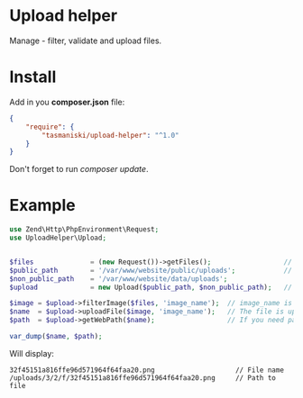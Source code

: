 # Upload helper

Manage - filter, validate and upload files.

# Install

Add in you **composer.json** file:

```json
{
    "require": {
        "tasmaniski/upload-helper": "^1.0"
    }
}
```
Don't forget to run *composer update*.


# Example

```php
use Zend\Http\PhpEnvironment\Request;
use UploadHelper\Upload;


$files              = (new Request())->getFiles();                  // Return all files from $_FILE
$public_path        = '/var/www/website/public/uploads';            // better read it from config
$non_public_path    = '/var/www/website/data/uploads';
$upload             = new Upload($public_path, $non_public_path);   // Build upload object

$image = $upload->filterImage($files, 'image_name');  // image_name is the name from HTML form file input
$name  = $upload->uploadFile($image, 'image_name');   // The file is uploaded :) 
$path  = $upload->getWebPath($name);                  // If you need path for the Web or API

var_dump($name, $path);
```

Will display:
```
32f45151a816ffe96d571964f64faa20.png                    // File name
/uploads/3/2/f/32f45151a816ffe96d571964f64faa20.png     // Path to file
```
